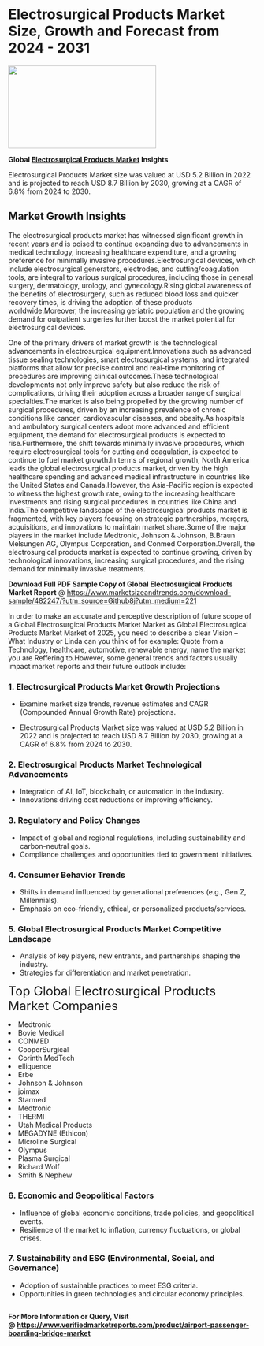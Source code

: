 <H1>Electrosurgical Products Market Size, Growth and Forecast from 2024 - 2031</H1><img class="aligncenter size-medium wp-image-584254" src="https://thirdeyenews.in/wp-content/uploads/2024/09/Global-Market-Research-300x168.jpeg" alt="" width="300" height="168" /><p><strong>Global&nbsp;<a href="https://www.marketsizeandtrends.com/download-sample/482247/?utm_source=Github8j?utm_medium=221">Electrosurgical Products Market</a> Insights</strong></p><p>Electrosurgical Products Market size was valued at USD 5.2 Billion in 2022 and is projected to reach USD 8.7 Billion by 2030, growing at a CAGR of 6.8% from 2024 to 2030.</p><p><h2>Market Growth Insights</h2> <p>The electrosurgical products market has witnessed significant growth in recent years and is poised to continue expanding due to advancements in medical technology, increasing healthcare expenditure, and a growing preference for minimally invasive procedures.Electrosurgical devices, which include electrosurgical generators, electrodes, and cutting/coagulation tools, are integral to various surgical procedures, including those in general surgery, dermatology, urology, and gynecology.Rising global awareness of the benefits of electrosurgery, such as reduced blood loss and quicker recovery times, is driving the adoption of these products worldwide.Moreover, the increasing geriatric population and the growing demand for outpatient surgeries further boost the market potential for electrosurgical devices.</p> <p>One of the primary drivers of market growth is the technological advancements in electrosurgical equipment.Innovations such as advanced tissue sealing technologies, smart electrosurgical systems, and integrated platforms that allow for precise control and real-time monitoring of procedures are improving clinical outcomes.These technological developments not only improve safety but also reduce the risk of complications, driving their adoption across a broader range of surgical specialties.The market is also being propelled by the growing number of surgical procedures, driven by an increasing prevalence of chronic conditions like cancer, cardiovascular diseases, and obesity.As hospitals and ambulatory surgical centers adopt more advanced and efficient equipment, the demand for electrosurgical products is expected to rise.Furthermore, the shift towards minimally invasive procedures, which require electrosurgical tools for cutting and coagulation, is expected to continue to fuel market growth.In terms of regional growth, North America leads the global electrosurgical products market, driven by the high healthcare spending and advanced medical infrastructure in countries like the United States and Canada.However, the Asia-Pacific region is expected to witness the highest growth rate, owing to the increasing healthcare investments and rising surgical procedures in countries like China and India.The competitive landscape of the electrosurgical products market is fragmented, with key players focusing on strategic partnerships, mergers, acquisitions, and innovations to maintain market share.Some of the major players in the market include Medtronic, Johnson & Johnson, B.Braun Melsungen AG, Olympus Corporation, and Conmed Corporation.Overall, the electrosurgical products market is expected to continue growing, driven by technological innovations, increasing surgical procedures, and the rising demand for minimally invasive treatments.</p> <p><span class=""><strong>Download Full PDF Sample Copy of Global Electrosurgical Products Market Report</strong> @ <a href="https://www.marketsizeandtrends.com/download-sample/482247/?utm_source=Github8j?utm_medium=221" target="_blank">https://www.marketsizeandtrends.com/download-sample/482247/?utm_source=Github8j?utm_medium=221</a></span></p><p>In order to make an accurate and perceptive description of future scope of a Global&nbsp;Electrosurgical Products Market Market as Global&nbsp;Electrosurgical Products Market Market of 2025, you need to describe a clear Vision &ndash; What Industry or Linda can you think of for example: Quote from a Technology, healthcare, automotive, renewable energy, name the market you are Reffering to.However, some general trends and factors usually impact market reports and their future outlook include:</p><h3>1.&nbsp;<strong>Electrosurgical Products Market Growth Projections</strong></h3><ul><li>Examine market size trends, revenue estimates and CAGR (Compounded Annual Growth Rate) projections.</li><li><p>Electrosurgical Products Market size was valued at USD 5.2 Billion in 2022 and is projected to reach USD 8.7 Billion by 2030, growing at a CAGR of 6.8% from 2024 to 2030.</p></li></ul><h3>2.&nbsp;<strong>Electrosurgical Products Market Technological Advancements</strong></h3><ul><li>Integration of AI, IoT, blockchain, or automation in the industry.</li><li>Innovations driving cost reductions or improving efficiency.</li></ul><h3>3.&nbsp;<strong>Regulatory and Policy Changes</strong></h3><ul><li>Impact of global and regional regulations, including sustainability and carbon-neutral goals.</li><li>Compliance challenges and opportunities tied to government initiatives.</li></ul><h3>4.&nbsp;<strong>Consumer Behavior Trends</strong></h3><ul><li>Shifts in demand influenced by generational preferences (e.g., Gen Z, Millennials).</li><li>Emphasis on eco-friendly, ethical, or personalized products/services.</li></ul><h3>5.&nbsp;<strong>Global Electrosurgical Products Market Competitive Landscape</strong></h3><ul><li>Analysis of key players, new entrants, and partnerships shaping the industry.</li><li>Strategies for differentiation and market penetration.</li></ul><p data-pm-slice="1 1 []"><span style="color: inherit; font-family: inherit; font-size: 25px;">Top Global Electrosurgical Products Market Companies</span></p><div class="" data-test-id=""><p><li>Medtronic</li><li> Bovie Medical</li><li> CONMED</li><li> CooperSurgical</li><li> Corinth MedTech</li><li> elliquence</li><li> Erbe</li><li> Johnson & Johnson</li><li> joimax</li><li> Starmed</li><li> Medtronic</li><li> THERMI</li><li> Utah Medical Products</li><li> MEGADYNE (Ethicon)</li><li> Microline Surgical</li><li> Olympus</li><li> Plasma Surgical</li><li> Richard Wolf</li><li> Smith & Nephew</li></p></div><h3>6.&nbsp;<strong>Economic and Geopolitical Factors</strong></h3><ul><li>Influence of global economic conditions, trade policies, and geopolitical events.</li><li>Resilience of the market to inflation, currency fluctuations, or global crises.</li></ul><h3>7.&nbsp;<strong>Sustainability and ESG (Environmental, Social, and Governance)</strong></h3><ul><li>Adoption of sustainable practices to meet ESG criteria.</li><li>Opportunities in green technologies and circular economy principles.</li></ul><h2><strong style="font-size: 14px;">For More Information or Query, Visit @&nbsp;</strong><a style="background-color: #ffffff; font-size: 14px;" href="https://www.marketsizeandtrends.com/report/electrosurgical-products-market/" target="_blank">https://www.verifiedmarketreports.com/product/airport-passenger-boarding-bridge-market</a></h2>